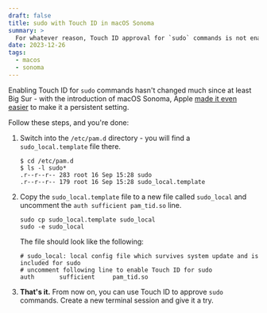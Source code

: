 ```yaml
---
draft: false
title: sudo with Touch ID in macOS Sonoma
summary: >
  For whatever reason, Touch ID approval for `sudo` commands is not enabled by default in macOS. Fortunately, it's easy to change that.
date: 2023-12-26
tags:
  - macos
  - sonoma
---
```


Enabling Touch ID for `sudo` commands hasn't changed much since at least Big Sur - with the introduction of macOS Sonoma, Apple [made it even easier](https://support.apple.com/kb/HT213893) to make it a persistent setting.

Follow these steps, and you're done:

1. Switch into the `/etc/pam.d` directory - you will find a `sudo_local.template` file there.

   ```console
   $ cd /etc/pam.d
   $ ls -l sudo*
   .r--r--r-- 283 root 16 Sep 15:28 sudo
   .r--r--r-- 179 root 16 Sep 15:28 sudo_local.template
   ```

2. Copy the `sudo_local.template` file to a new file called `sudo_local` and uncomment the `auth sufficient pam_tid.so` line.

   ```console
   sudo cp sudo_local.template sudo_local
   sudo -e sudo_local
   ```

   The file should look like the following:

   ```shell
   # sudo_local: local config file which survives system update and is included for sudo
   # uncomment following line to enable Touch ID for sudo
   auth       sufficient     pam_tid.so
   ```

3. **That's it.** From now on, you can use Touch ID to approve `sudo` commands. Create a new terminal session and give it a try.
